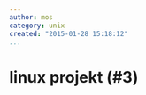 ```yaml
---
author: mos
category: unix
created: "2015-01-28 15:18:12"
...
```

linux projekt (#3)
==================================

